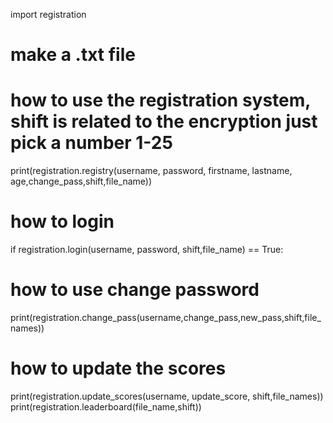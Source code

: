import registration
# make a .txt file
# how to use the registration system, shift is related to the encryption just pick a number 1-25
print(registration.registry(username, password, firstname, lastname, age,change_pass,shift,file_name))
# how to login
if registration.login(username, password, shift,file_name) == True:
# how to use change password
print(registration.change_pass(username,change_pass,new_pass,shift,file_names))
# how to update the scores
print(registration.update_scores(username, update_score, shift,file_names))
print(registration.leaderboard(file_name,shift))
